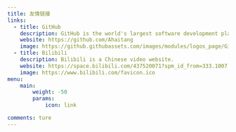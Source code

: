 ```yaml
---
title: 友情链接
links:
  - title: GitHub
    description: GitHub is the world's largest software development platform.
    website: https://github.com/Ahaitang
    image: https://github.githubassets.com/images/modules/logos_page/GitHub-Mark.png
  - title: Bilibili
    description: Bilibili is a Chinese video website.
    website: https://space.bilibili.com/437520071?spm_id_from=333.1007.0.0
    image: https://www.bilibili.com/favicon.ico
menu:
    main: 
        weight: -50
        params:
            icon: link

comments: ture
---
```

